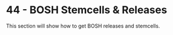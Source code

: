 44 - BOSH Stemcells & Releases
==============================

This section will show how to get BOSH releases and stemcells.
